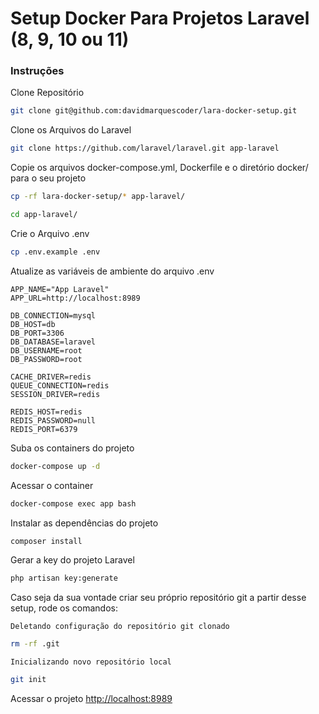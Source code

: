 
# Setup Docker Para Projetos Laravel (8, 9, 10 ou 11)

### Instruções
Clone Repositório
```sh
git clone git@github.com:davidmarquescoder/lara-docker-setup.git
```

Clone os Arquivos do Laravel
```sh
git clone https://github.com/laravel/laravel.git app-laravel
```


Copie os arquivos docker-compose.yml, Dockerfile e o diretório docker/ para o seu projeto
```sh
cp -rf lara-docker-setup/* app-laravel/
```
```sh
cd app-laravel/
```


Crie o Arquivo .env
```sh
cp .env.example .env
```


Atualize as variáveis de ambiente do arquivo .env
```dosini
APP_NAME="App Laravel"
APP_URL=http://localhost:8989

DB_CONNECTION=mysql
DB_HOST=db
DB_PORT=3306
DB_DATABASE=laravel
DB_USERNAME=root
DB_PASSWORD=root

CACHE_DRIVER=redis
QUEUE_CONNECTION=redis
SESSION_DRIVER=redis

REDIS_HOST=redis
REDIS_PASSWORD=null
REDIS_PORT=6379
```


Suba os containers do projeto
```sh
docker-compose up -d
```


Acessar o container
```sh
docker-compose exec app bash
```


Instalar as dependências do projeto
```sh
composer install
```


Gerar a key do projeto Laravel
```sh
php artisan key:generate
```


Caso seja da sua vontade criar seu próprio repositório git a partir desse setup, rode os comandos:

`Deletando configuração do repositório git clonado`
```sh
rm -rf .git
```

`Inicializando novo repositório local`
```sh
git init
```


Acessar o projeto
[http://localhost:8989](http://localhost:8989)
